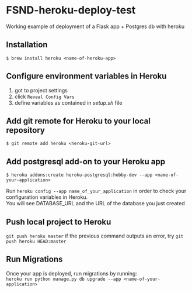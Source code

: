# FSND-heroku-deploy-test
Working example of deployment of a Flask app + Postgres db with heroku

## Installation

`$ brew install heroku <name-of-heroku-app>`

## Configure environment variables in Heroku

1. got to project settings 
2. click `Reveal Config Vars`
3. define variables as contained in *setup.sh* file

## Add git remote for Heroku to your local repository
`$ git remote add heroku <heroku-git-url>`

## Add postgresql add-on to your Heroku app
`$ heroku addons:create heroku-postgresql:hobby-dev --app <name-of-your-application>`

Run `heroku config --app name_of_your_application` in order to check your configuration variables in Heroku.  
You will see DATABASE_URL and the URL of the database you just created

## Push local project to Heroku
`git push heroku master`
if the previous command outputs an error, try `git push heroku HEAD:master`

## Run Migrations
Once your app is deployed, run migrations by running:  
`heroku run python manage.py db upgrade --app <name-of-your-application>`
